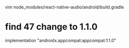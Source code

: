 vim node_modules/react-native-audio/android/build.gradle
# find 47 change to 1.1.0
implementation "androidx.appcompat:appcompat:1.1.0"